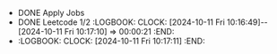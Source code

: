 - DONE Apply Jobs
- DONE Leetcode 1/2
  :LOGBOOK:
  CLOCK: [2024-10-11 Fri 10:16:49]--[2024-10-11 Fri 10:17:10] =>  00:00:21
  :END:
- :LOGBOOK:
  CLOCK: [2024-10-11 Fri 10:17:11]
  :END:
